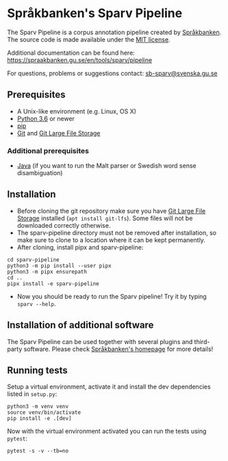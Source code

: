 # Språkbanken's Sparv Pipeline

The Sparv Pipeline is a corpus annotation pipeline created by [Språkbanken](https://spraakbanken.gu.se/).
The source code is made available under the [MIT license](https://opensource.org/licenses/MIT).

Additional documentation can be found here:
https://spraakbanken.gu.se/en/tools/sparv/pipeline

For questions, problems or suggestions contact:
sb-sparv@svenska.gu.se

## Prerequisites

* A Unix-like environment (e.g. Linux, OS X)
* [Python 3.6](http://python.org/) or newer
* [pip](https://pip.pypa.io/en/stable/installing)
* [Git](https://git-scm.com/downloads) and [Git Large File Storage](https://git-lfs.github.com/)

### Additional prerequisites
* [Java](http://www.oracle.com/technetwork/java/javase/downloads/jdk8-downloads-2133151.html) (if you want to run the Malt parser or Swedish word sense disambiguation)

## Installation

* Before cloning the git repository make sure you have
  [Git Large File Storage](https://git-lfs.github.com/)
  installed (`apt install git-lfs`). Some files will not be downloaded correctly otherwise.
* The sparv-pipeline directory must not be removed after installation, so make sure to clone to a 
  location where it can be kept permanently.
* After cloning, install pipx and sparv-pipeline:

```
cd sparv-pipeline
python3 -m pip install --user pipx
python3 -m pipx ensurepath
cd ..
pipx install -e sparv-pipeline
```

* Now you should be ready to run the Sparv pipeline! Try it by typing `sparv --help`.

## Installation of additional software

The Sparv Pipeline can be used together with several plugins and third-party software. Please check [Språkbanken's homepage](https://spraakbanken.gu.se/verktyg/sparv/importkedja/installation) for more details!


## Running tests

Setup a virtual environment, activate it and install the dev dependencies listed in `setup.py`:

```
python3 -m venv venv
source venv/bin/activate
pip install -e .[dev]
```

Now with the virtual environment activated you can run the tests using `pytest`:

```
pytest -s -v --tb=no
```
